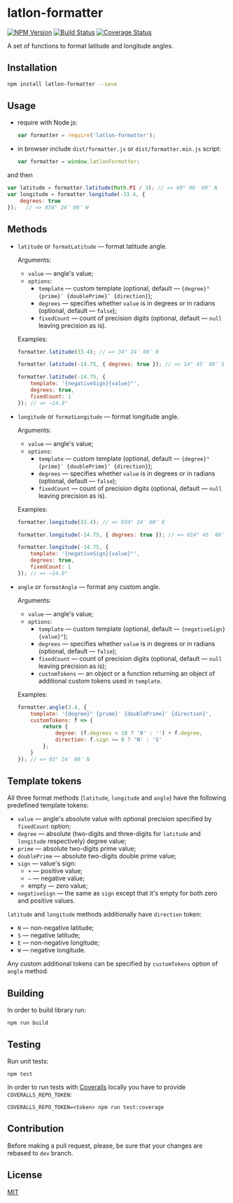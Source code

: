 # latlon-formatter

[![NPM Version](https://badge.fury.io/js/latlon-formatter.svg)](https://badge.fury.io/js/merge-professor)
[![Build Status](https://travis-ci.org/solarpatrol/latlon-formatter.svg?branch=dev)](https://travis-ci.org/solarpatrol/latlon-formatter)
[![Coverage Status](https://coveralls.io/repos/github/solarpatrol/latlon-formatter/badge.svg)](https://coveralls.io/github/solarpatrol/latlon-formatter)

A set of functions to format latitude and longitude angles.

## Installation

```bash
npm install latlon-formatter --save
```
    
## Usage

- require with Node.js:

    ```javascript
    var formatter = require('latlon-formatter');
    ```

- in browser include `dist/formatter.js` or `dist/formatter.min.js` script:

    ```javascript
    var formatter = window.latlonFormatter;
    ```
    
and then

```javascript    
var latitude = formatter.latitude(Math.PI / 3); // => 60° 00′ 00″ N 
var longitude = formatter.longitude(-33.4, {
    degrees: true
});   // => 034° 24′ 00″ W
```
    
## Methods

- `latitude` or `formatLatitude` — format latitude angle.

    Arguments:
    
    - `value` — angle's value;
    - `options`:
        - `template` — custom template (optional, default — `{degree}° {prime}′ {doublePrime}″ {direction}`);
        - `degrees` — specifies whether `value` is in degrees or in radians (optional, default — `false`);
        - `fixedCount` — count of precision digits (optional, default — `null` leaving precision as is).

    Examples:

    ```javascript
    formatter.latitude(33.4); // => 34° 24′ 00″ N
    ```
    
    ```javascript
    formatter.latitude(-14.75, { degrees: true }); // => 14° 45′ 00″ S
    ```
    
    ```javascript
    formatter.latitude(-14.75, {
        template: '{negativeSign}{value}°',
        degrees: true,
        fixedCount: 1
    }); // => —14.8°
    ```
    
- `longitude` or `formatLongitude` — format longitude angle.

    Arguments:
    
    - `value` — angle's value;
    - `options`:
        - `template` — custom template (optional, default — `{degree}° {prime}′ {doublePrime}″ {direction}`);
        - `degrees` — specifies whether `value` is in degrees or in radians (optional, default — `false`);
        - `fixedCount` — count of precision digits (optional, default — `null` leaving precision as is).

    Examples:

    ```javascript
    formatter.longitude(33.4); // => 034° 24′ 00″ E
    ```
    
    ```javascript
    formatter.longitude(-14.75, { degrees: true }); // => 014° 45′ 00″ W
    ```
    
    ```javascript
    formatter.longitude(-14.75, {
        template: '{negativeSign}{value}°',
        degrees: true,
        fixedCount: 1
    }); // => —14.8°
    ```
    
- `angle` or `formatAngle` — format any custom angle.

    Arguments:
    
    - `value` — angle's value;
    - `options`:
        - `template` — custom template (optional, default — `{negativeSign}{value}°`);
        - `degrees` — specifies whether `value` is in degrees or in radians (optional, default — `false`);
        - `fixedCount` — count of precision digits (optional, default — `null` leaving precision as is);
        - `customTokens` — an object or a function returning an object of additional custom tokens used in `template`.
         
    Examples:
    
    ```javascript
    formatter.angle(3.4, {
        template: '{degree}° {prime}′ {doublePrime}″ {direction}',
        customTokens: f => {
            return {
                degree: (f.degrees < 10 ? '0' : '') + f.degree,
                direction: f.sign >= 0 ? 'N' : 'S'
            };
        }
    }); // => 03° 24′ 00″ N
    ```
        
## Template tokens
        
All three format methods (`latitude`, `longitude` and `angle`) have the following predefined template tokens:

- `value` — angle's absolute value with optional precision specified by `fixedCount` option;
- `degree` — absolute (two-digits and three-digits for `latitude` and `longitude` respectively) degree value;
- `prime` — absolute two-digits prime value;
- `doublePrime` — absolute two-digits double prime value;
- `sign` — value's sign:
    - `+` — positive value;
    - `—` — negative value;
    - empty — zero value;
- `negativeSign` — the same as `sign` except that it's empty for both zero and positive values.

`latitude` and `longitude` methods additionally have `direction` token:
- `N` — non-negative latitude;
- `S` — negative latitude;
- `E` — non-negative longitude;
- `W` — negative longitude.

Any custom additional tokens can be specified by `customTokens` option of `angle` method. 
                                        
## Building

In order to build library run:
                                          
    npm run build
    
## Testing
    
Run unit tests:
    
    npm test
    
In order to run tests with [Coveralls](http://coveralls.io) locally you have to provide `COVERALLS_REPO_TOKEN`:
    
    COVERALLS_REPO_TOKEN=<token> npm run test:coverage
    
## Contribution
    
Before making a pull request, please, be sure that your changes are rebased to `dev` branch.

## License

[MIT](LICENSE)
